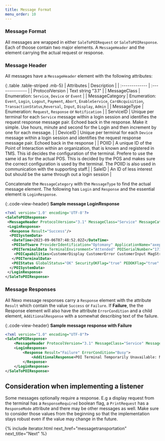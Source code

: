 ```yaml
---
title: Message Format
menu_order: 10
---
```

### Message Format

All messages are wrapped in either `SaleToPOIRequest` or `SaleToPOIResponse`.
Each of thoose contain two major elements. A `MessageHeader` and the element carrying the actual request or response.

### Message Header

All messages have a `MessageHeader` element with the following attributes:

{:.table .table-striped .mb-5}
| Attributes | Description |
| :------------- | :-------------- |
|   ProtocolVersion | Text string "3.1"  |
|   MessageClass | Enumeration: `Service`, `Device` or `Event`           |
|   MessageCategory | Enumeration: `Event`, `Login`, `Logout`, `Payment`, `Abort`, `EnableService`, `CardAcquisition`, `TransactionStatus`,`Reversal`, `Input`, `Display`, `Admin` |
|   MessageType | Enumeration: `Request`, `Response` or `Notification`  |
|   ServiceID   |  Unique per terminal for each `Service` message within a login session and identifies the request response message pair. Echoed back in the response. Make it simple. Use hours, minute and second for the Login and then increment by one for each message.  |
|   DeviceID    |  Unique per terminal for each `Device` message within a login session and identifies the request response message pair. Echoed back in the response |
|   POIID   | A unique ID of the Point of Interaction within an organization, that is known and registered in TMS. This id decides the configuration of the terminal. Prefere to use the same id as for the actual POS. This is decided by the POS and makes sure the correct configuration is used by the terminal. The POIID is also used in communication with the supporting staff.|
|   SaleID  | An ID of less interest but should be the same through out a login session  |

Concatenate the `MessageCategory` with the `MessageType` to find the actual message element. The following has `Login` and `Response` and the essential element is `LoginResponse`.

{:.code-view-header}
**Sample message LoginResponse**

```xml
<?xml version='1.0' encoding='UTF-8'?>
<SaleToPOIResponse>
 <MessageHeader ProtocolVersion="3.1" MessageClass="Service" MessageCategory="Login" MessageType="Response" ServiceID="533" SaleID="1" POIID="A-POIID"/>
 <LoginResponse>
  <Response Result="Success"/>
  <POISystemData>
   <DateTime>2023-09-06T07:48:52.02Z</DateTime>
   <POISoftware ProviderIdentification="Optomany" ApplicationName="axept® PRO" SoftwareVersion="1.2.17.0"/>
   <POITerminalData TerminalEnvironment="Attended" POISerialNumber="1710000520">
    <POICapabilities>CustomerDisplay CustomerError CustomerInput MagStripe ICC EMVContactless</POICapabilities>
   </POITerminalData>
   <POIStatus GlobalStatus="OK" SecurityOKFlag="true" PEDOKFlag="true" CardReaderOKFlag="true" CommunicationOKFlag="true"/>
  </POISystemData>
 </LoginResponse>
</SaleToPOIResponse>
```

### Message Responses

All Nexo message responses carry a `Response` element with the attribute `Result` which contain the value `Success` or `Failure`.
If **Failure**, the the Response element will also have the attribute `ErrorCondition` and a child element, `AdditionalResponse` with a somewhat describing text of the failure.

{:.code-view-header}
**Sample message response with Failure**

```xml
<?xml version="1.0" encoding="UTF-8"?>
<SaleToPOIResponse>
    <MessageHeader ProtocolVersion="3.1" MessageClass="Service" MessageCategory="Login" MessageType="Response" ServiceID="2" SaleID="1" POIID="SthlmBA"/>
    <LoginResponse>
        <Response Result="Failure" ErrorCondition="Busy">
            <AdditionalResponse>POI Terminal Temporarily Unavailable: New Poi ID detected, updating parameters</AdditionalResponse>
        </Response>
    </LoginResponse>
</SaleToPOIResponse>
```

## Consideration when implementing a listener

Some messages optionally require a response. E.g a display request from the terminal has a `ResponseRequired` boolean flag, a `PrintRequest` has a `ResponseMode` attribute and there may be other messages as well. Make sure to consider those values from the beginning so that the implementation stays robust even if the value may change in the future.

{% include iterator.html next_href="messagetransportation" next_title="Next" %}

